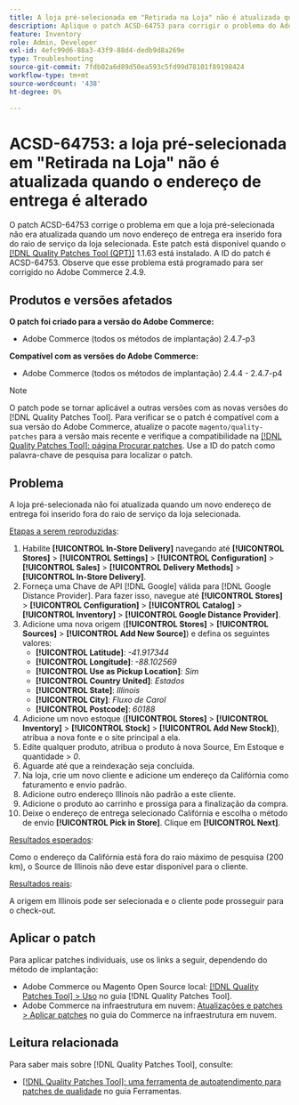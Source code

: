 ```yaml
---
title: A loja pré-selecionada em "Retirada na Loja" não é atualizada quando o endereço de entrega é alterado
description: Aplique o patch ACSD-64753 para corrigir o problema do Adobe Commerce em que a loja pré-selecionada não foi atualizada quando um novo endereço de entrega foi inserido fora do raio de serviço da loja selecionada.
feature: Inventory
role: Admin, Developer
exl-id: 4efc99d6-88a3-43f9-88d4-dedb9d8a269e
type: Troubleshooting
source-git-commit: 7fdb02a6d89d50ea593c5fd99d78101f89198424
workflow-type: tm+mt
source-wordcount: '438'
ht-degree: 0%

---
```


# ACSD-64753: a loja pré-selecionada em &quot;Retirada na Loja&quot; não é atualizada quando o endereço de entrega é alterado

O patch ACSD-64753 corrige o problema em que a loja pré-selecionada não era atualizada quando um novo endereço de entrega era inserido fora do raio de serviço da loja selecionada. Este patch está disponível quando o [[!DNL Quality Patches Tool (QPT)]](/help/tools/quality-patches-tool/quality-patches-tool-to-self-serve-quality-patches.md) 1.1.63 está instalado. A ID do patch é ACSD-64753. Observe que esse problema está programado para ser corrigido no Adobe Commerce 2.4.9.

## Produtos e versões afetados

**O patch foi criado para a versão do Adobe Commerce:**

* Adobe Commerce (todos os métodos de implantação) 2.4.7-p3

**Compatível com as versões do Adobe Commerce:**

* Adobe Commerce (todos os métodos de implantação) 2.4.4 - 2.4.7-p4

>[!NOTE]
>
>O patch pode se tornar aplicável a outras versões com as novas versões do [!DNL Quality Patches Tool]. Para verificar se o patch é compatível com a sua versão do Adobe Commerce, atualize o pacote `magento/quality-patches` para a versão mais recente e verifique a compatibilidade na [[!DNL Quality Patches Tool]: página Procurar patches](https://experienceleague.adobe.com/tools/commerce-quality-patches/index.html). Use a ID do patch como palavra-chave de pesquisa para localizar o patch.

## Problema

A loja pré-selecionada não foi atualizada quando um novo endereço de entrega foi inserido fora do raio de serviço da loja selecionada.

<u>Etapas a serem reproduzidas</u>:

1. Habilite **[!UICONTROL In-Store Delivery]** navegando até **[!UICONTROL Stores]** > **[!UICONTROL Settings]** > **[!UICONTROL Configuration]** > **[!UICONTROL Sales]** > **[!UICONTROL Delivery Methods]** > **[!UICONTROL In-Store Delivery]**.
1. Forneça uma Chave de API [!DNL Google] válida para [!DNL Google Distance Provider]. Para fazer isso, navegue até **[!UICONTROL Stores]** > **[!UICONTROL Configuration]** > **[!UICONTROL Catalog]** > **[!UICONTROL Inventory]** > **[!UICONTROL Google Distance Provider]**.
1. Adicione uma nova origem (**[!UICONTROL Stores]** > **[!UICONTROL Sources]** > **[!UICONTROL Add New Source]**) e defina os seguintes valores:
   * **[!UICONTROL Latitude]**: *-41.917344*
   * **[!UICONTROL Longitude]**: *-88.102569*
   * **[!UICONTROL Use as Pickup Location]**: *Sim*
   * **[!UICONTROL Country United]**: *Estados*
   * **[!UICONTROL State]**: *Illinois*
   * **[!UICONTROL City]**: *Fluxo de Carol*
   * **[!UICONTROL Postcode]**: *60188*
1. Adicione um novo estoque (**[!UICONTROL Stores]** > **[!UICONTROL Inventory]** > **[!UICONTROL Stock]** > **[!UICONTROL Add New Stock]**), atribua a nova fonte e o site principal a ela.
1. Edite qualquer produto, atribua o produto à nova Source, Em Estoque e quantidade > *0*.
1. Aguarde até que a reindexação seja concluída.
1. Na loja, crie um novo cliente e adicione um endereço da Califórnia como faturamento e envio padrão.
1. Adicione outro endereço Illinois não padrão a este cliente.
1. Adicione o produto ao carrinho e prossiga para a finalização da compra.
1. Deixe o endereço de entrega selecionado Califórnia e escolha o método de envio **[!UICONTROL Pick in Store]**. Clique em **[!UICONTROL Next]**.

<u>Resultados esperados</u>:

Como o endereço da Califórnia está fora do raio máximo de pesquisa (200 km), o Source de Illinois não deve estar disponível para o cliente.

<u>Resultados reais</u>:

A origem em Illinois pode ser selecionada e o cliente pode prosseguir para o check-out.

## Aplicar o patch

Para aplicar patches individuais, use os links a seguir, dependendo do método de implantação:

* Adobe Commerce ou Magento Open Source local: [[!DNL Quality Patches Tool] > Uso](/help/tools/quality-patches-tool/usage.md) no guia [!DNL Quality Patches Tool].
* Adobe Commerce na infraestrutura em nuvem: [Atualizações e patches > Aplicar patches](https://experienceleague.adobe.com/docs/commerce-cloud-service/user-guide/develop/upgrade/apply-patches.html) no guia do Commerce na infraestrutura em nuvem.

## Leitura relacionada

Para saber mais sobre [!DNL Quality Patches Tool], consulte:

* [[!DNL Quality Patches Tool]: uma ferramenta de autoatendimento para patches de qualidade](/help/tools/quality-patches-tool/quality-patches-tool-to-self-serve-quality-patches.md) no guia Ferramentas.
